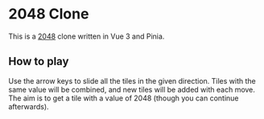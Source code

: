 # 2048 Clone
This is a [2048](https://en.wikipedia.org/wiki/2048_%28video_game%29) clone written in Vue 3 and Pinia.

## How to play
Use the arrow keys to slide all the tiles in the given direction. Tiles with the same value will be combined, and new tiles will be added with each move. The aim is to get a tile with a value of 2048 (though you can continue afterwards).